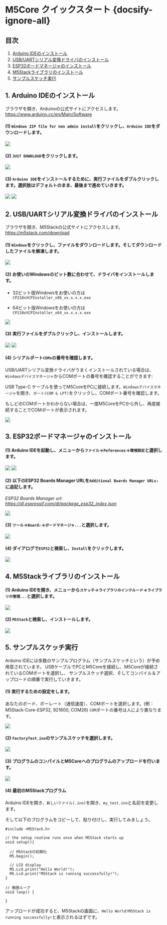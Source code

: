 ﻿# M5Core クイックスタート {docsify-ignore-all}

## 目次

1. [Arduino IDEのインストール](#_1-Arduino-IDEのインストール)
2. [USB/UARTシリアル変換ドライバのインストール](#_2-USBUARTシリアル変換ドライバのインストール)
3. [ESP32ボードマネージャのインストール](#_3-ESP32ボードマネージャのインストール)
4. [M5Stackライブラリのインストール](#_4-M5Stackライブラリのインストール)
5. [サンプルスケッチ実行](#_5-サンプルスケッチ実行)

## 1. Arduino IDEのインストール

ブラウザを開き、Arduinoの公式サイトにアクセスします。  https://www.arduino.cc/en/Main/Software

#### (1) `Windows ZIP file for non admin install`をクリックし、`Arduino IDE`をダウンロードします。

<img src="assets/img/getting_started_pics/m5stack_core/get_started_with_arduino_m5core/windows/arduino_cc_package.png">

#### (2) `JUST DOWNLOAD`をクリックします。

<img src="assets/img/getting_started_pics/m5stack_core/get_started_with_arduino_m5core/windows/arduino_cc_package_02.png">

#### (3) `Arduino IDE`をインストールするために、実行ファイルをダブルクリックします。選択肢はデフォルトのまま、最後まで進めていきます。

<img src="assets/img/getting_started_pics/m5stack_core/get_started_with_arduino_m5core/windows/select_arduino_install_path.png">

<img src="assets/img/getting_started_pics/m5stack_core/get_started_with_arduino_m5core/windows/install_arduino_2.png">

## 2. USB/UARTシリアル変換ドライバのインストール

ブラウザを開き、M5Stackの公式サイトにアクセスします。  https://m5stack.com/download

#### (1) `Windows`をクリックし、ファイルをダウンロードします。そしてダウンロードしたファイルを解凍します。

<img src="assets/img/getting_started_pics/m5stack_core/get_started_with_arduino_m5core/windows/download_usb_driver_win_01.png">

#### (2) お使いのWindowsのビット数に合わせて、ドライバをインストールします。

* 32ビット版Windowsをお使いの方は `CP210xVCPInstaller_x86_vx.x.x.x.exe`

* 64ビット版Windowsをお使いの方は `CP210xVCPInstaller_x64_vx.x.x.x.exe`

<img src="assets/img/getting_started_pics/establish_serial_connection/windows_install_usb_driver01.png">

#### (3) 実行ファイルをダブルクリックし、インストールします。

<img src="assets/img/getting_started_pics/establish_serial_connection/windows_install_usb_driver02.png">

<img src="assets/img/getting_started_pics/establish_serial_connection/windows_install_usb_driver03.png">

#### (4) シリアルポート`COMx`の番号を確認します。

USB/UARTシリアル変換ドライバがうまくインストールされている場合は、`Windowsデバイスマネージャ`からCOMポートの番号を確認することができます:

USB Type-C ケーブルを使ってM5CoreをPCに接続します。`Windowsデバイスマネージャ`を開き、`ポート(COM & LPT)`をクリックし、COMポート番号を確認します。

もしどのCOMポートかわからない場合は、一度M5CoreをPCから外し、再度接続することでCOMポートが表示されます。

<img src="assets/img/getting_started_pics/m5stack_core/get_started_with_arduino_m5core/windows/check_serial_port_01.png">

## 3. ESP32ボードマネージャのインストール

#### (1) Arduino IDEを起動し、メニューから`ファイル`->`Peferences`->`環境設定`と選択します。

<img src="assets/img/getting_started_pics/m5stack_core/get_started_with_arduino_m5core/windows/quick_start_arduino_win_01.png">

<img src="assets/img/getting_started_pics/m5stack_core/get_started_with_arduino_m5core/windows/quick_start_arduino_win_02.png">

#### (2) 以下のESP32 Boards Manager URLを`Additional Boards Manager URLs:`に追記します。

*ESP32 Boards Manager url: https://dl.espressif.com/dl/package_esp32_index.json*

<img src="assets/img/getting_started_pics/m5stack_core/get_started_with_arduino_m5core/windows/quick_start_arduino_win_03.png">

#### (3) `ツール`->`Board:`->`ボードマネージャ...`と選択します。

<img src="assets/img/getting_started_pics/m5stack_core/get_started_with_arduino_m5core/windows/quick_start_arduino_win_04.png">

#### (4) ダイアログで`ESP32`と検索し、`Install`をクリックします。

<img src="assets/img/getting_started_pics/m5stack_core/get_started_with_arduino_m5core/windows/quick_start_arduino_win_05.png">

## 4. M5Stackライブラリのインストール

#### (1) Arduino IDEを開き、メニューから`スケッチ`->`ライブラリのインクルード`->`ライブラリの管理...`と選択します。

<img src="assets/img/getting_started_pics/m5stack_core/get_started_with_arduino_m5core/windows/install_m5stack_lib_01.png">

#### (2) `M5Stack`と検索し、インストールします。

<img src="assets/img/getting_started_pics/m5stack_core/get_started_with_arduino_m5core/windows/install_m5stack_lib_02.png">

## 5. サンプルスケッチ実行

Arduino IDEには多数のサンプルプログラム（サンプルスケッチという）が予め用意されています。
USBケーブルでPCとM5Coreを接続し、M5Coreが接続されているCOMポートを選択し、
サンプルスケッチ選択、そしてコンパイル＆アップロードの順番で実行していきます。

#### (1) 実行するための設定をします。

あなたのボード、ボーレート（通信速度）、COMポートを選択します。(例：M5Stack-Core-ESP32, 921600, COM26) `COM`ポートの番号は人により異なります。

<img src="assets/img/getting_started_pics/m5stack_core/get_started_with_arduino_m5core/windows/select_board_baudrate_serial_port.png">

#### (2) `FactoryTest.ino`のサンプルスケッチを選択します。

<img src="assets/img/getting_started_pics/m5stack_core/get_started_with_arduino_m5core/windows/select_an_example.png">

#### (3) プログラムのコンパイルとM5Coreへのプログラムのアップロードを行います。

<img src="assets/img/getting_started_pics/m5stack_core/get_started_with_arduino_m5core/windows/arduino_upload.png">

#### (4) 最初のM5Stackプログラム

Arduino IDEを開き、`新しいファイル(.ino)`を開き、`my_test.ino`と名前を変更します。

そして以下のプログラムをコピーして、貼り付けし、実行してみましょう。

```arduino
#include <M5Stack.h>

// the setup routine runs once when M5Stack starts up
void setup(){

  // M5Stackの初期化
  M5.begin();

  // LCD display
  M5.Lcd.print("Hello World!");
  M5.Lcd.print("M5Stack is running successfully!");
}

// 無限ループ
void loop() {

}
```

アップロードが成功すると、M5Stackの画面に、`Hello World!M5Stack is running successfully!`と表示されるはずです。